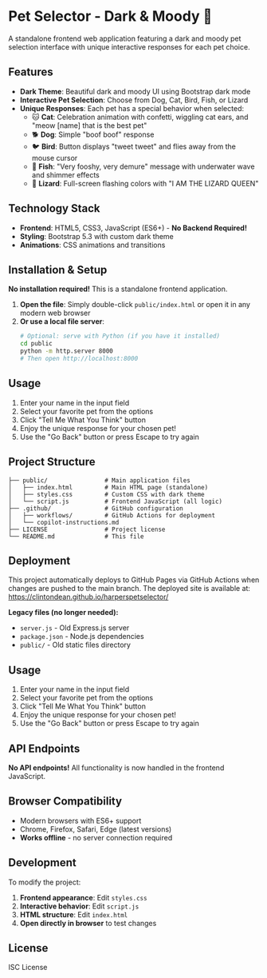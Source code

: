 # Pet Selector - Dark & Moody 🌙

A standalone frontend web application featuring a dark and moody pet selection interface with unique interactive responses for each pet choice.

## Features

- **Dark Theme**: Beautiful dark and moody UI using Bootstrap dark mode
- **Interactive Pet Selection**: Choose from Dog, Cat, Bird, Fish, or Lizard
- **Unique Responses**: Each pet has a special behavior when selected:
  - 🐱 **Cat**: Celebration animation with confetti, wiggling cat ears, and "meow [name] that is the best pet"
  - 🐕 **Dog**: Simple "boof boof" response 
  - 🐦 **Bird**: Button displays "tweet tweet" and flies away from the mouse cursor
  - 🐠 **Fish**: "Very fooshy, very demure" message with underwater wave and shimmer effects
  - 🦎 **Lizard**: Full-screen flashing colors with "I AM THE LIZARD QUEEN"

## Technology Stack

- **Frontend**: HTML5, CSS3, JavaScript (ES6+) - **No Backend Required!**
- **Styling**: Bootstrap 5.3 with custom dark theme
- **Animations**: CSS animations and transitions

## Installation & Setup

**No installation required!** This is a standalone frontend application.

1. **Open the file**: Simply double-click `public/index.html` or open it in any modern web browser
2. **Or use a local file server**: 
   ```bash
   # Optional: serve with Python (if you have it installed)
   cd public
   python -m http.server 8000
   # Then open http://localhost:8000
   ```

## Usage

1. Enter your name in the input field
2. Select your favorite pet from the options
3. Click "Tell Me What You Think" button
4. Enjoy the unique response for your chosen pet!
5. Use the "Go Back" button or press Escape to try again

## Project Structure

```
├── public/                # Main application files
│   ├── index.html         # Main HTML page (standalone)
│   ├── styles.css         # Custom CSS with dark theme
│   └── script.js          # Frontend JavaScript (all logic)
├── .github/               # GitHub configuration
│   ├── workflows/         # GitHub Actions for deployment
│   └── copilot-instructions.md
├── LICENSE                # Project license
└── README.md              # This file
```

## Deployment

This project automatically deploys to GitHub Pages via GitHub Actions when changes are pushed to the main branch. The deployed site is available at: https://clintondean.github.io/harperspetselector/

**Legacy files (no longer needed):**
- `server.js` - Old Express.js server
- `package.json` - Node.js dependencies
- `public/` - Old static files directory

## Usage

1. Enter your name in the input field
2. Select your favorite pet from the options
3. Click "Tell Me What You Think" button
4. Enjoy the unique response for your chosen pet!
5. Use the "Go Back" button or press Escape to try again

## API Endpoints

**No API endpoints!** All functionality is now handled in the frontend JavaScript.

## Browser Compatibility

- Modern browsers with ES6+ support
- Chrome, Firefox, Safari, Edge (latest versions)
- **Works offline** - no server connection required

## Development

To modify the project:

1. **Frontend appearance**: Edit `styles.css`
2. **Interactive behavior**: Edit `script.js`
3. **HTML structure**: Edit `index.html`
4. **Open directly in browser** to test changes

## License

ISC License
